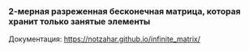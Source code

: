 ### 2-мерная разреженная бесконечная матрица, которая хранит только занятые элементы

Документация: https://notzahar.github.io/infinite_matrix/
